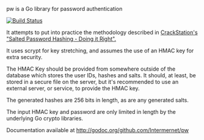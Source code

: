 pw is a Go library for password authentication

[![Build Status](https://drone.io/github.com/Intermernet/pw/status.png)](https://drone.io/github.com/Intermernet/pw/latest)

It attempts to put into practice the methodology described in [CrackStation's "Salted Password
Hashing - Doing it Right".][1]

It uses scrypt for key stretching, and assumes the use of an HMAC key for extra security.

The HMAC Key should be provided from somewhere outside of the database which stores the user IDs,
hashes and salts. It should, at least, be stored in a secure file on the server, but it's 
recommended to use an external server, or service, to provide the HMAC key.

The generated hashes are 256 bits in length, as are any generated salts.

The input HMAC key and password are only limited in length by the underlying Go crypto libraries.

Documentation available at http://godoc.org/github.com/Intermernet/pw

[1]: http://crackstation.net/hashing-security.htm
